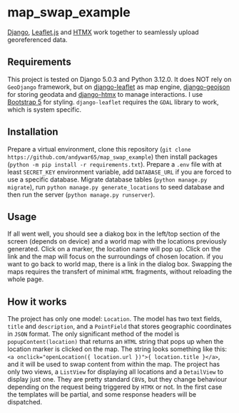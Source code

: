 # map_swap_example
[Django](https://djangoproject.com), [Leaflet.js](https://leafletjs.com/) and [HTMX](https://htmx.org) work together to seamlessly upload georeferenced data.
## Requirements
This project is tested on Django 5.0.3 and Python 3.12.0. It does NOT rely on `GeoDjango` framework, but on [django-leaflet](https://django-leaflet.readthedocs.io/en/latest/index.html/) as map engine, [django-geojson](https://django-geojson.readthedocs.io/en/latest/) for storing geodata and [django-htmx](https://django-htmx.readthedocs.io/en/latest/) to manage interactions. I use [Bootstrap 5](https://getbootstrap.com/) for styling. `django-leaflet` requires the `GDAL` library to work, which is system specific.
## Installation
Prepare a virtual environment, clone this repository (`git clone https://github.com/andywar65/map_swap_example`) then install packages (`python -m pip install -r requirements.txt`). Prepare a `.env` file with at least `SECRET_KEY` environment variable, add `DATABASE_URL` if you are forced to use a specific database. Migrate database tables (`python manage.py migrate`), run `python manage.py generate_locations` to seed database and then run the server (`python manage.py runserver`).
## Usage
If all went well, you should see a diakog box in the left/top section of the screen (depends on device) and a world map with the locations previously generated. Click on a marker, the location name will pop up. Click on the link and the map will focus on the surroundings of chosen location. if you want to go back to world map, there is a link in the dialog box. Swapping the maps requires the transfert of minimal `HTML` fragments, without reloading the whole page.
## How it works
The project has only one model: `Location`. The model has two text fields, `title` and `description`, and a `PointField` that stores geographic coordinates in `JSON` format. The only significant method of the model is `popupContent(location)` that returns an `HTML` string that pops up when the location marker is clicked on the map. The string looks something like this: `<a onclick="openLocation({ location.url })">{ location.title }</a>`, and it will be used to swap content from within the map.
The project has only two views, a `ListView` for displaying all locations and a `DetailView` to display just one. They are pretty standard `CBV`s, but they change behaviour depending on the request being triggered by `HTMX` or not. In the first case the templates will be partial, and some response headers will be dispatched.
